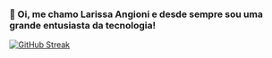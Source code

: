 ### 👋 Oi, me chamo Larissa Angioni e desde sempre sou uma grande entusiasta da tecnologia!

  
[![GitHub Streak](https://streak-stats.demolab.com?user=larissaangioni&theme=github-green-purple&border_radius=40&locale=pt_BR&date_format=j%20M%5B%20Y%5D)](https://git.io/streak-stats)


